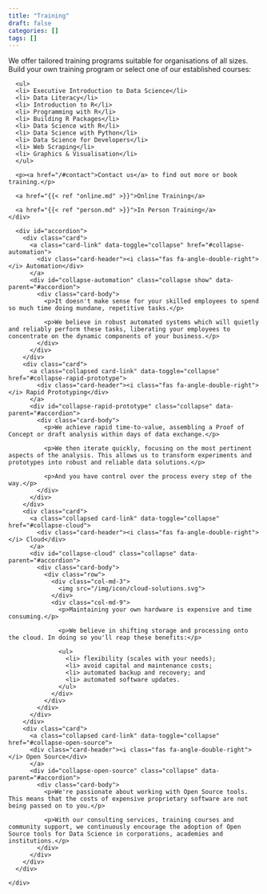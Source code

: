 ```yaml
---
title: "Training"
draft: false
categories: []
tags: []
---
```


<div class="container mh-100">
  <div class="row">
    <div class="col-md-9">
      <p>We offer tailored training programs suitable for organisations of all sizes. Build your own training program or select one of our established courses:</p>

      <ul>
      <li> Executive Introduction to Data Science</li>
      <li> Data Literacy</li>
      <li> Introduction to R</li>
      <li> Programming with R</li>
      <li> Building R Packages</li>
      <li> Data Science with R</li>
      <li> Data Science with Python</li>
      <li> Data Science for Developers</li>
      <li> Web Scraping</li>
      <li> Graphics & Visualisation</li>
      </ul>

      <p><a href="/#contact">Contact us</a> to find out more or book training.</p>

      <a href="{{< ref "online.md" >}}">Online Training</a>

      <a href="{{< ref "person.md" >}}">In Person Training</a>
    </div>
  </div>
</div>

<section class="section">
<div class="container">
<div class="row">
  <div class="col-md-9">
    <div class="content mt-100">

      <div id="accordion">
        <div class="card">
          <a class="card-link" data-toggle="collapse" href="#collapse-automation">
            <div class="card-header"><i class="fas fa-angle-double-right"></i> Automation</div>
          </a>
          <div id="collapse-automation" class="collapse show" data-parent="#accordion">
            <div class="card-body">
              <p>It doesn't make sense for your skilled employees to spend so much time doing mundane, repetitive tasks.</p>

              <p>We believe in robust automated systems which will quietly and reliably perform these tasks, liberating your employees to concentrate on the dynamic components of your business.</p>
            </div>
          </div>
        </div>
        <div class="card">
          <a class="collapsed card-link" data-toggle="collapse" href="#collapse-rapid-prototype">
            <div class="card-header"><i class="fas fa-angle-double-right"></i> Rapid Prototyping</div>
          </a>
          <div id="collapse-rapid-prototype" class="collapse" data-parent="#accordion">
            <div class="card-body">
              <p>We achieve rapid time-to-value, assembling a Proof of Concept or draft analysis within days of data exchange.</p>

              <p>We then iterate quickly, focusing on the most pertinent aspects of the analysis. This allows us to transform experiments and prototypes into robust and reliable data solutions.</p>

              <p>And you have control over the process every step of the way.</p>
            </div>
          </div>
        </div>
        <div class="card">
          <a class="collapsed card-link" data-toggle="collapse" href="#collapse-cloud">
            <div class="card-header"><i class="fas fa-angle-double-right"></i> Cloud</div>
          </a>
          <div id="collapse-cloud" class="collapse" data-parent="#accordion">
            <div class="card-body">
              <div class="row">
                <div class="col-md-3">
                  <img src="/img/icon/cloud-solutions.svg">
                </div>
                <div class="col-md-9">
                  <p>Maintaining your own hardware is expensive and time consuming.</p>

                  <p>We believe in shifting storage and processing onto the cloud. In doing so you'll reap these benefits:</p>

                  <ul>
                    <li> flexibility (scales with your needs);
                    <li> avoid capital and maintenance costs;
                    <li> automated backup and recovery; and
                    <li> automated software updates.
                  </ul>
                </div>
              </div>
            </div>
          </div>
        </div>
        <div class="card">
          <a class="collapsed card-link" data-toggle="collapse" href="#collapse-open-source">
          <div class="card-header"><i class="fas fa-angle-double-right"></i> Open Source</div>
          </a>
          <div id="collapse-open-source" class="collapse" data-parent="#accordion">
            <div class="card-body">
              <p>We're passionate about working with Open Source tools. This means that the costs of expensive proprietary software are not being passed on to you.</p>

              <p>With our consulting services, training courses and community support, we continuously encourage the adoption of Open Source tools for Data Science in corporations, academies and institutions.</p>
            </div>
          </div>
        </div>
      </div>
      
    </div>
  </div>
</div>
</div>


</section>